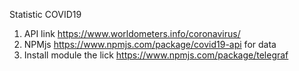 Statistic COVID19
1. API link https://www.worldometers.info/coronavirus/
2. NPMjs https://www.npmjs.com/package/covid19-api for data
3. Install module the lick https://www.npmjs.com/package/telegraf 

